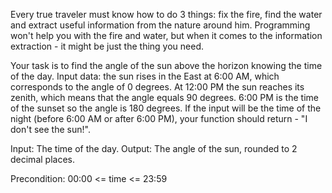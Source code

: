 Every true traveler must know how to do 3 things: fix the fire, find the water and extract useful information from the nature around him. Programming won't help you with the fire and water, but when it comes to the information extraction - it might be just the thing you need.

Your task is to find the angle of the sun above the horizon knowing the time of the day. Input data: the sun rises in the East at 6:00 AM, which corresponds to the angle of 0 degrees. At 12:00 PM the sun reaches its zenith, which means that the angle equals 90 degrees. 6:00 PM is the time of the sunset so the angle is 180 degrees. If the input will be the time of the night (before 6:00 AM or after 6:00 PM), your function should return - "I don't see the sun!".

Input: The time of the day.
Output: The angle of the sun, rounded to 2 decimal places.

Precondition:
00:00 <= time <= 23:59